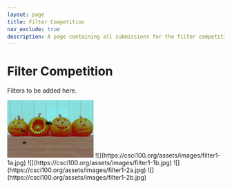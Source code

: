 ```yaml
---
layout: page
title: Filter Competition
nav_exclude: true
description: A page containing all submissions for the filter competition.
---
```


# Filter Competition

Filters to be added here.

<img src="/assets/images/filter1-1a.jpg" alt="drawing" width="200"/>
![](https://csci100.org/assets/images/filter1-1a.jpg)
![](https://csci100.org/assets/images/filter1-1b.jpg)
![](https://csci100.org/assets/images/filter1-2a.jpg)
![](https://csci100.org/assets/images/filter1-2b.jpg)

